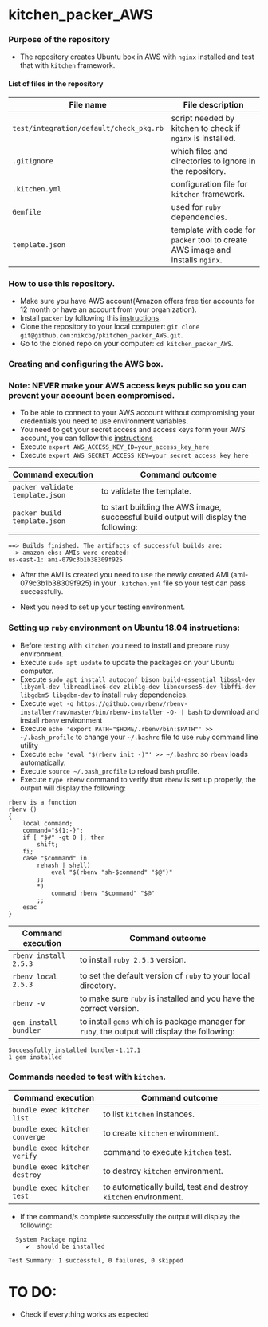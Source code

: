 # kitchen_packer_AWS

### Purpose of the repository
- The repository creates Ubuntu box in AWS with `nginx` installed and test that with `kitchen` framework.

#### List of files in the repository

File name                            | File description 
------------------------------------ | --------------------------------------------------------------
`test/integration/default/check_pkg.rb` | script needed by kitchen to check if `nginx` is installed.
`.gitignore` | which files and directories to ignore in the repository.
`.kitchen.yml` | configuration file for `kitchen` framework.
`Gemfile` | used for `ruby` dependencies.
`template.json` | template with code for `packer` tool to create AWS image and installs `nginx`.

### How to use this repository. 
- Make sure you have AWS account(Amazon offers free tier accounts for 12 month or have an account from your organization).
- Install `packer` by following this [instructions](https://www.packer.io/intro/getting-started/install.html).
- Clone the repository to your local computer: `git clone git@github.com:nikcbg/pkitchen_packer_AWS.git`.
- Go to the cloned repo on your computer: `cd kitchen_packer_AWS`.

### Creating and configuring the AWS box.
### Note: NEVER make your AWS access keys public so you can prevent your account been compromised.
- To be able to connect to your AWS account without compromising your credentials you need to use environment variables.
- You need to get your secret access and access keys form your AWS account, you can follow this [instructions](https://docs.aws.amazon.com/general/latest/gr/managing-aws-access-keys.html)
- Execute `export AWS_ACCESS_KEY_ID=your_access_key_here` 
- Execute `export AWS_SECRET_ACCESS_KEY=your_secret_access_key_here` 

Command execution	                   |    Command outcome
------------------------------------ | --------------------------------------------------------------
`packer validate template.json` | to validate the template.
`packer build template.json` | to start building the AWS image, successful build output will display the following:

```
==> Builds finished. The artifacts of successful builds are:
--> amazon-ebs: AMIs were created:
us-east-1: ami-079c3b1b38309f925

```
- After the AMI is created you need to use the newly created AMI (ami-079c3b1b38309f925) in your `.kitchen.yml` file so your test can pass successfully. 

- Next you need to set up your testing environment.

### Setting up `ruby` environment on Ubuntu 18.04 instructions:
- Before testing with `kitchen` you need to install and prepare `ruby` environment.
- Execute `sudo apt update` to update the packages on your Ubuntu computer. 
- Execute `sudo apt install autoconf bison build-essential libssl-dev libyaml-dev libreadline6-dev zlib1g-dev libncurses5-dev libffi-dev libgdbm5 libgdbm-dev` to install `ruby` dependencies.
- Execute `wget -q https://github.com/rbenv/rbenv-installer/raw/master/bin/rbenv-installer -O- | bash` to download and install `rbenv` environment
- Execute `echo 'export PATH="$HOME/.rbenv/bin:$PATH"' >> ~/.bash_profile` to change your `~/.bashrc` file to use `ruby` command line utility 
- Execute `echo 'eval "$(rbenv init -)"' >> ~/.bashrc` so `rbenv` loads automatically.
- Execute `source ~/.bash_profile` to reload `bash` profile.
- Execute `type rbenv` command to verify that `rbenv` is set up properly, the output will display the following:
```
rbenv is a function
rbenv ()
{
    local command;
    command="${1:-}";
    if [ "$#" -gt 0 ]; then
        shift;
    fi;
    case "$command" in
        rehash | shell)
            eval "$(rbenv "sh-$command" "$@")"
        ;;
        *)
            command rbenv "$command" "$@"
        ;;
    esac
}
```

Command execution	                   |    Command outcome
------------------------------------ | --------------------------------------------------------------
`rbenv install 2.5.3` | to install `ruby 2.5.3` version.
`rbenv local 2.5.3` | to set the default version of `ruby` to your local directory.
`rbenv -v` | to make sure `ruby` is installed and you have the correct version.
`gem install bundler` | to install `gems` which is package manager for `ruby`, the output will display the following:

```
Successfully installed bundler-1.17.1
1 gem installed
```

### Commands needed to test with `kitchen`.

Command execution                    | Command outcome
------------------------------------ | --------------------------------------------------------------
`bundle exec kitchen list` | to list `kitchen` instances.
`bundle exec kitchen converge` | to create `kitchen` environment.
`bundle exec kitchen verify` | command to execute `kitchen` test.
`bundle exec kitchen destroy` | to destroy `kitchen` environment.
`bundle exec kitchen test` | to automatically build, test and destroy `kitchen` environment.

- If the command/s complete successfully the output will display the following:

```
  System Package nginx
     ✔  should be installed

Test Summary: 1 successful, 0 failures, 0 skipped

```

# TO DO:
- Check if everything works as expected 
